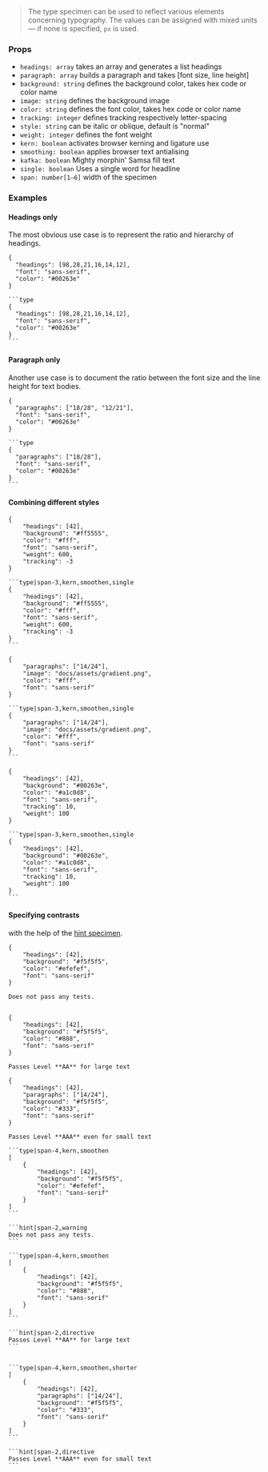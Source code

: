 > The type specimen can be used to reflect various elements concerning typography. The values can be assigned with mixed units — if none is specified, `px` is used.

### Props

- `headings: array` takes an array and generates a list headings
- `paragraph: array` builds a paragraph and takes [font size, line height]
- `background: string` defines the background color, takes hex code or color name
- `image: string` defines the background image
- `color: string` defines the font color, takes hex code or color name
- `tracking: integer` defines tracking respectively letter-spacing
- `style: string` can be italic or oblique, default is "normal" 
- `weight: integer` defines the font weight
- `kern: boolean` activates browser kerning and ligature use
- `smoothing: boolean` applies browser text antialising
- `kafka: boolean` Mighty morphin' Samsa fill text
- `single: boolean` Uses a single word for headline
- `span: number[1–6]` width of the specimen


### Examples

#### Headings only

The most obvious use case is to represent the ratio and hierarchy of headings.

```type
{
  "headings": [98,28,21,16,14,12],
  "font": "sans-serif",
  "color": "#00263e"
}
```

````code|lang-javascript
```type
{
  "headings": [98,28,21,16,14,12],
  "font": "sans-serif",
  "color": "#00263e"
}
```
````

#### Paragraph only

Another use case is to document the ratio between the font size and the line height for text bodies. 

```type
{
  "paragraphs": ["18/28", "12/21"],
  "font": "sans-serif",
  "color": "#00263e"
}
```


````code|lang-javascript
```type
{
  "paragraphs": ["18/28"],
  "font": "sans-serif",
  "color": "#00263e"
}
```
````


#### Combining different styles

```type|span-3,kern,smoothen,single
{
    "headings": [42],
    "background": "#ff5555",
    "color": "#fff",
    "font": "sans-serif",
    "weight": 600,
    "tracking": -3
}
```

````code|lang-javascript,span-3
```type|span-3,kern,smoothen,single
{
    "headings": [42],
    "background": "#ff5555",
    "color": "#fff",
    "font": "sans-serif",
    "weight": 600,
    "tracking": -3
}
```
````

```type|span-3,kern,smoothen,single
{
    "paragraphs": ["14/24"],
    "image": "docs/assets/gradient.png",
    "color": "#fff",
    "font": "sans-serif"
}
```

````code|lang-javascript,span-3
```type|span-3,kern,smoothen,single
{
    "paragraphs": ["14/24"],
    "image": "docs/assets/gradient.png",
    "color": "#fff",
    "font": "sans-serif"
}
```
````

```type|span-3,kern,smoothen,single
{
    "headings": [42],
    "background": "#00263e",
    "color": "#a1c0d8",
    "font": "sans-serif",
    "tracking": 10,
    "weight": 100
}
```

````code|lang-javascript,span-3
```type|span-3,kern,smoothen,single
{
    "headings": [42],
    "background": "#00263e",
    "color": "#a1c0d8",
    "font": "sans-serif",
    "tracking": 10,
    "weight": 100
}
```
````


#### Specifying contrasts

with the help of the [hint specimen](/#/hint).


```type|span-4,kern,smoothen
{
    "headings": [42],
    "background": "#f5f5f5",
    "color": "#efefef",
    "font": "sans-serif"
}
```

```hint|span-2,warning
Does not pass any tests.
```

```type|span-4,kern,smoothen

{
    "headings": [42],
    "background": "#f5f5f5",
    "color": "#888",
    "font": "sans-serif"
}

```

```hint|span-2,directive
Passes Level **AA** for large text
```


```type|span-4,kern,smoothen,shorter
{
    "headings": [42],
    "paragraphs": ["14/24"],
    "background": "#f5f5f5",
    "color": "#333",
    "font": "sans-serif"
}
```

```hint|span-2,directive
Passes Level **AAA** even for small text
```


````code|lang-javascript,collapsed
```type|span-4,kern,smoothen
[
    {
        "headings": [42],
        "background": "#f5f5f5",
        "color": "#efefef",
        "font": "sans-serif"
    }
]
```

```hint|span-2,warning
Does not pass any tests.
```

```type|span-4,kern,smoothen
[
    {
        "headings": [42],
        "background": "#f5f5f5",
        "color": "#888",
        "font": "sans-serif"
    }
]
```

```hint|span-2,directive
Passes Level **AA** for large text
```


```type|span-4,kern,smoothen,shorter
[
    {
        "headings": [42],
        "paragraphs": ["14/24"],
        "background": "#f5f5f5",
        "color": "#333",
        "font": "sans-serif"
    }
]
```

```hint|span-2,directive
Passes Level **AAA** even for small text
```
````
